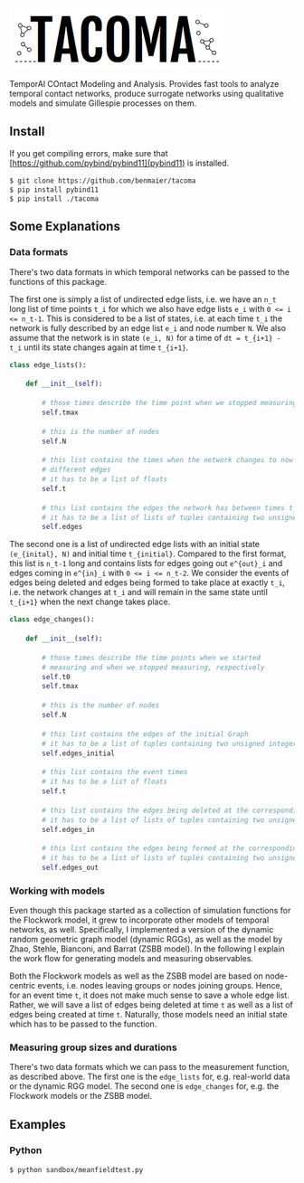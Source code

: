 ![logo](logo/new_logo.png)

TemporAl COntact Modeling and Analysis. Provides fast tools to analyze temporal contact networks, produce surrogate networks using qualitative models and simulate Gillespie processes on them.

## Install

If you get compiling errors, make sure that [https://github.com/pybind/pybind11](pybind11) is installed.

    $ git clone https://github.com/benmaier/tacoma
    $ pip install pybind11
    $ pip install ./tacoma

## Some Explanations

### Data formats

There's two data formats in which temporal networks can be passed to the functions of this package.

The first one is simply a list of undirected edge lists, i.e. we have
an `n_t` long list of time points `t_i` for which we also have edge lists `e_i` with `0 <= i <= n_t-1`. This is considered to be 
a list of states, i.e. at each time `t_i` the network is fully described by an edge list `e_i` and node number `N`. We also assume that the
network is in state `(e_i, N)` for a time of `dt = t_{i+1} - t_i` until its state changes again at time `t_{i+1}`.

```python
class edge_lists():

    def __init__(self):
        
        # those times describe the time point when we stopped measuring
        self.tmax

        # this is the number of nodes
        self.N

        # this list contains the times when the network changes to now contain
        # different edges
        # it has to be a list of floats
        self.t

        # this list contains the edges the network has between times t_i and t_{i+1}
        # it has to be a list of lists of tuples containing two unsigned integers
        self.edges
```

The second one is a list of undirected edge lists with an initial state `(e_{inital}, N)` and initial time `t_{initial}`. Compared to the first
format, this list is `n_t-1` long and contains lists for edges going out `e^{out}_i` and edges coming in `e^{in}_i` with `0 <= i <= n_t-2`.
We consider the events of edges being deleted and edges being formed to take place at exactly `t_i`, i.e. the network changes at `t_i` and
will remain in the same state until `t_{i+1}` when the next change takes place.

```python
class edge_changes():

    def __init__(self):
        
        # those times describe the time points when we started
        # measuring and when we stopped measuring, respectively
        self.t0
        self.tmax

        # this is the number of nodes
        self.N 

        # this list contains the edges of the initial Graph
        # it has to be a list of tuples containing two unsigned integers
        self.edges_initial 

        # this list contains the event times
        # it has to be a list of floats
        self.t

        # this list contains the edges being deleted at the corresponding times
        # it has to be a list of lists of tuples containing two unsigned integers
        self.edges_in

        # this list contains the edges being formed at the corresponding times
        # it has to be a list of lists of tuples containing two unsigned integers
        self.edges_out
```
### Working with models

Even though this package started as a collection of simulation functions for the Flockwork model, 
it grew to incorporate other models of temporal networks, as well. Specifically, I implemented a version of
the dynamic random geometric graph model (dynamic RGGs), as well as the model by Zhao, Stehle, Bianconi, and Barrat (ZSBB model).
In the following I explain the work flow for generating models and measuring observables.

Both the Flockwork models as well as the ZSBB model are based on node-centric events, i.e. nodes leaving
groups or nodes joining groups. Hence, for an event time `t`, it does not make much sense to save a whole edge list.
Rather, we will save a list of edges being deleted at time `t` as well as a list of edges being created at time `t`.
Naturally, those models need an initial state which has to be passed to the function. 

### Measuring group sizes and durations

There's two data formats which we can pass to the measurement function, as described above. The first one is the `edge_lists` for, e.g.
real-world data or the dynamic RGG model. The second one is `edge_changes` for, e.g. the Flockwork models or the ZSBB model.

## Examples

### Python

    $ python sandbox/meanfieldtest.py
